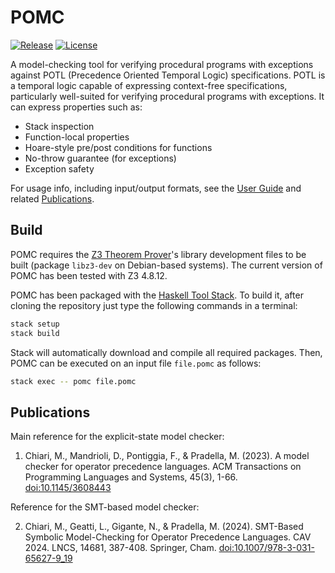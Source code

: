 # POMC
[![Release](https://img.shields.io/github/v/release/michiari/POMC?include_prereleases)](https://github.com/michiari/POMC/releases)
[![License](https://img.shields.io/github/license/michiari/POMC)](COPYING.md)

A model-checking tool for verifying procedural programs with exceptions against POTL (Precedence Oriented Temporal Logic) specifications.
POTL is a temporal logic capable of expressing context-free specifications, particularly well-suited for verifying procedural programs with exceptions.
It can express properties such as:
- Stack inspection
- Function-local properties
- Hoare-style pre/post conditions for functions
- No-throw guarantee (for exceptions)
- Exception safety

For usage info, including input/output formats, see the [User Guide](docs/guide.pdf) and related [Publications](#publications).

## Build

POMC requires the [Z3 Theorem Prover](https://github.com/Z3Prover/z3)'s library development files to be built (package `libz3-dev` on Debian-based systems).
The current version of POMC has been tested with Z3 4.8.12.

POMC has been packaged with the [Haskell Tool Stack](https://www.haskellstack.org/).
To build it, after cloning the repository just type the following commands in a terminal:
```sh
stack setup
stack build
```
Stack will automatically download and compile all required packages.
Then, POMC can be executed on an input file `file.pomc` as follows:
```sh
stack exec -- pomc file.pomc
```

## Publications

Main reference for the explicit-state model checker:

1. Chiari, M., Mandrioli, D., Pontiggia, F., & Pradella, M. (2023). A model checker for operator precedence languages. ACM Transactions on Programming Languages and Systems, 45(3), 1-66. [doi:10.1145/3608443](https://doi.org/10.1145/3608443)

Reference for the SMT-based model checker:

2. Chiari, M., Geatti, L., Gigante, N., & Pradella, M. (2024). SMT-Based Symbolic Model-Checking for Operator Precedence Languages. CAV 2024. LNCS, 14681, 387-408. Springer, Cham. [doi:10.1007/978-3-031-65627-9_19](https://doi.org/10.1007/978-3-031-65627-9_19)
